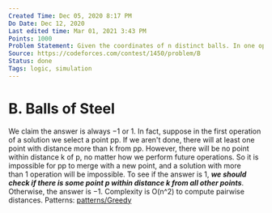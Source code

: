 ```yaml
---
Created Time: Dec 05, 2020 8:17 PM
Do Date: Dec 12, 2020
Last edited time: Mar 01, 2021 3:43 PM
Points: 1000
Problem Statement: Given the coordinates of n distinct balls. In one operation you can charge the ball so that all the balls within the manhattan distance k will merge into the charged ball. Find the minimum number of operations you need to merge all the balls otherwise return -1. 
Source: https://codeforces.com/contest/1450/problem/B
Status: done
Tags: logic, simulation
---
```


# B. Balls of Steel

We claim the answer is always −1 or 1.
In fact, suppose in the first operation of a solution we select a point pp. If we aren't done, there will at least one point with distance more than k from pp. However, there will be no point within distance k of p, no matter how we perform future operations. So it is impossible for pp to merge with a new point, and a solution with more than 1 operation will be impossible.
To see if the answer is 1, ***we should check if there is some point p within distance k from all other points***. Otherwise, the answer is −1. Complexity is O(n^2) to compute pairwise distances.
Patterns: [patterns/Greedy](patterns/Greedy.md)